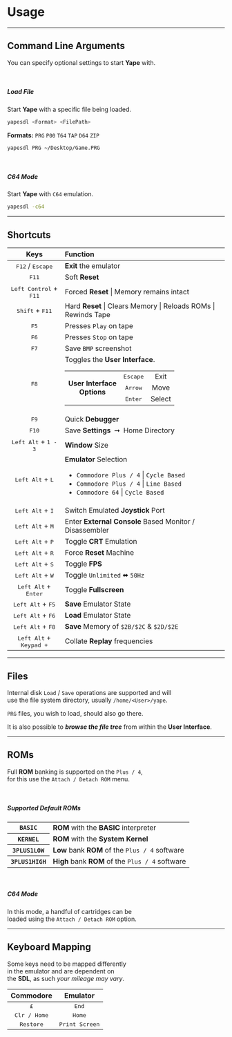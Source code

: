 
# Usage

---

## Command Line Arguments

You can specify optional settings to start **Yape** with.

<br>

##### Load File

Start **Yape** with a specific file being loaded.

```sh
yapesdl <Format> <FilePath>
```

**Formats:** `PRG` `P00` `T64` `TAP` `D64` `ZIP`

```sh
yapesdl PRG ~/Desktop/Game.PRG
```

<br>

##### C64 Mode

Start **Yape** with `C64` emulation.

```sh
yapesdl -c64
```

---

## Shortcuts

| Keys | Function |
|:----:|:---------|
| <kbd>F12</kbd> / <kbd>Escape</kbd> | **Exit** the emulator |
| <kbd>F11</kbd> | Soft **Reset** |
| <kbd>Left Control</kbd> + <kbd>F11</kbd> | Forced **Reset** \| Memory remains intact |
| <kbd>Shift</kbd> + <kbd>F11</kbd> | Hard **Reset** \| Clears Memory \| Reloads ROMs \| Rewinds Tape |
| <kbd>F5</kbd> | Presses `Play` on tape |
| <kbd>F6</kbd> | Presses `Stop` on tape |
| <kbd>F7</kbd> | Save `BMP` screenshot |
| <kbd>F8</kbd> | Toggles the **User Interface**.<br><table><tr align = 'center' ><td rowspan = '3' ><b>User Interface<br>Options</b></td><td><kbd>Escape</kbd></td><td> Exit</tr><tr align = 'center' ><td><kbd>Arrow</kbd></td><td>Move</td></tr><tr align = 'center' ><td><kbd>Enter</kbd></td><td>Select</td></tr></table> |
| <kbd>F9</kbd> | Quick **Debugger** |
| <kbd>F10</kbd> | Save **Settings** ➞ Home Directory |
| <kbd>Left Alt</kbd> + <kbd>1 - 3</kbd> | **Window** Size |
| <kbd>Left Alt</kbd> + <kbd>L</kbd> | **Emulator** Selection <ul><li><code>Commodore Plus / 4</code> \| `Cycle Based`</li><li><code>Commodore Plus / 4</code> \| `Line Based`</li><li><code>Commodore 64</code> \| `Cycle Based`</li></ul> |
| <kbd>Left Alt</kbd> + <kbd>I</kbd> | Switch Emulated **Joystick** Port |
| <kbd>Left Alt</kbd> + <kbd>M</kbd> | Enter **External Console** Based Monitor / Disassembler |
| <kbd>Left Alt</kbd> + <kbd>P</kbd> | Toggle **CRT** Emulation |
| <kbd>Left Alt</kbd> + <kbd>R</kbd> | Force **Reset** Machine |
| <kbd>Left Alt</kbd> + <kbd>S</kbd> | Toggle **FPS** |
| <kbd>Left Alt</kbd> + <kbd>W</kbd> | Toggle `Unlimited` ⬌ `50Hz` |
| <kbd>Left Alt</kbd> + <kbd>Enter</kbd> | Toggle **Fullscreen** |
| <kbd>Left Alt</kbd> + <kbd>F5</kbd> | **Save** Emulator State|
| <kbd>Left Alt</kbd> + <kbd>F6</kbd> | **Load** Emulator State |
| <kbd>Left Alt</kbd> + <kbd>F8</kbd> | **Save** Memory of `$2B/$2C` & `$2D/$2E` |
| <kbd>Left Alt</kbd> + <kbd>Keypad +</kbd> | Collate **Replay** frequencies |

---

## Files

Internal disk `Load` / `Save` operations are supported and will <br>
use the file system directory, usually `/home/<User>/yape`.

`PRG` files, you wish to load, should also go there.

It is also possible to ***browse the file tree*** from within the **User Interface**.

---

## ROMs

Full **ROM** banking is supported on the `Plus / 4`, <br>
for this use the `Attach / Detach ROM` menu.

<br>

##### Supported Default ROMs

<table>
    <tr>
        <th align = 'center' ><code>BASIC</code></th>
        <td><b>ROM</b> with the <b>BASIC</b> interpreter</td></tr>
    <tr>
        <th align = 'center' ><code>KERNEL</code></th>
        <td><b>ROM</b> with the <b>System Kernel</b></td></tr>
    <tr>
        <th align = 'center' ><code>3PLUS1LOW</code></th>
        <td><b>Low</b> bank <b>ROM</b> of the <code>Plus / 4</code> software</td></tr>
    <tr>
        <th align = 'center' ><code>3PLUS1HIGH</code></th>
        <td><b>High</b> bank <b>ROM</b> of the <code>Plus / 4</code> software</td></tr>
</table>

<br>

##### C64 Mode

In this mode, a handful of cartridges can be <br>
loaded using the `Attach / Detach ROM` option.

---

## Keyboard Mapping

Some keys need to be mapped differently <br>
in the emulator and are dependent on <br>
the **SDL**, as such *your mileage may vary*.

| Commodore | Emulator |
|:---------:|:--------:|
| <kbd>£</kbd> | <kbd>End</kbd> |
| <kbd>Clr / Home</kbd> | <kbd>Home</kbd> |
| <kbd>Restore</kbd> | <kbd>Print Screen</kbd> |
